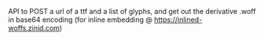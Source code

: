 API to POST a url of a ttf and a list of glyphs, and get out the derivative .woff in base64 encoding (for inline embedding @ https://inlined-woffs.zinid.com)